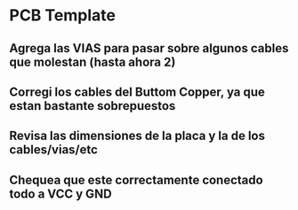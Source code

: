 # PCB Template

## Agrega las VIAS para pasar sobre algunos cables que molestan (hasta ahora 2)

## Corregi los cables del Buttom Copper, ya que estan bastante sobrepuestos

## Revisa las dimensiones de la placa y la de los cables/vias/etc

## Chequea que este correctamente conectado todo a VCC y GND